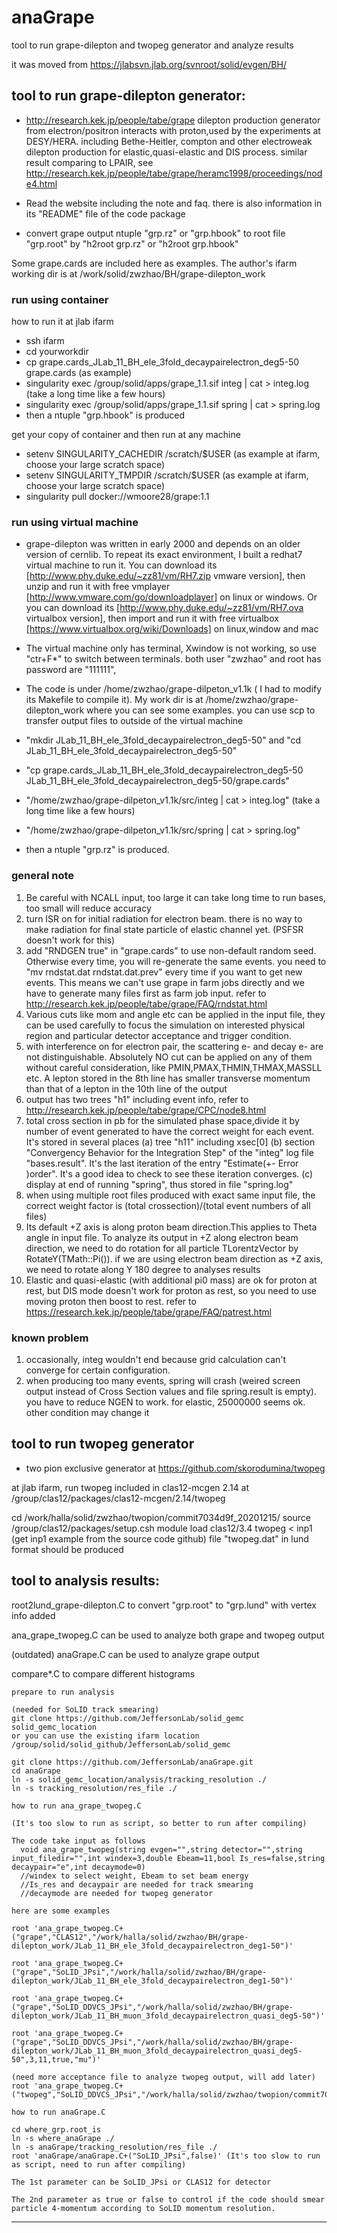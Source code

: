 # anaGrape
tool to run grape-dilepton and twopeg generator and analyze results

it was moved from https://jlabsvn.jlab.org/svnroot/solid/evgen/BH/

## tool to run grape-dilepton generator:

* http://research.kek.jp/people/tabe/grape 
dilepton production generator from electron/positron interacts with proton,used by the experiments at DESY/HERA. 
including Bethe-Heitler, compton and other electroweak dilepton production for elastic,quasi-elastic and DIS process.
similar result comparing to LPAIR, see http://research.kek.jp/people/tabe/grape/heramc1998/proceedings/node4.html

* Read the website including the note and faq. there is also information in its "README" file of the code package

* convert grape output ntuple "grp.rz" or "grp.hbook" to root file "grp.root" by "h2root grp.rz" or "h2root grp.hbook"

Some grape.cards are included here as examples.
The author's ifarm working dir is at /work/solid/zwzhao/BH/grape-dilepton_work

### run using container 

how to run it at jlab ifarm
* ssh ifarm
* cd yourworkdir
* cp grape.cards_JLab_11_BH_ele_3fold_decaypairelectron_deg5-50 grape.cards (as example)
* singularity exec /group/solid/apps/grape_1.1.sif integ | cat > integ.log   (take a long time like a few hours)
* singularity exec /group/solid/apps/grape_1.1.sif spring | cat  > spring.log
* then a ntuple "grp.hbook" is produced

get your copy of container and then run at any machine
* setenv SINGULARITY_CACHEDIR /scratch/$USER  (as example at ifarm, choose your large scratch space)
* setenv SINGULARITY_TMPDIR /scratch/$USER   (as example at ifarm, choose your large scratch space)
* singularity pull docker://wmoore28/grape:1.1


### run using virtual machine 

* grape-dilepton was written in early 2000 and depends on an older version of cernlib. To repeat its exact environment, I built a redhat7 virtual machine to run it. You can download its [http://www.phy.duke.edu/~zz81/vm/RH7.zip vmware version], then unzip and run it with free vmplayer [http://www.vmware.com/go/downloadplayer] on linux or windows. Or you can download its [http://www.phy.duke.edu/~zz81/vm/RH7.ova virtualbox version], then import and run it with free virtualbox [https://www.virtualbox.org/wiki/Downloads] on linux,window and mac
* The virtual machine only has terminal, Xwindow is not working, so use "ctr+F*" to switch between terminals. both user "zwzhao" and root has password are "111111", 
* The code is under /home/zwzhao/grape-dilpeton_v1.1k ( I had to modify its Makefile to compile it). My work dir is at /home/zwzhao/grape-dilepton_work where you can see some examples. you can use scp to transfer output files to outside of the virtual machine

* "mkdir JLab_11_BH_ele_3fold_decaypairelectron_deg5-50" and "cd JLab_11_BH_ele_3fold_decaypairelectron_deg5-50"
* "cp grape.cards_JLab_11_BH_ele_3fold_decaypairelectron_deg5-50 JLab_11_BH_ele_3fold_decaypairelectron_deg5-50/grape.cards"
* "/home/zwzhao/grape-dilpeton_v1.1k/src/integ | cat > integ.log" (take a long time like a few hours)
* "/home/zwzhao/grape-dilpeton_v1.1k/src/spring | cat > spring.log"
* then a ntuple "grp.rz" is produced. 

### general note 

1. Be careful with NCALL input, too large it can take long time to run bases, too small will reduce accuracy
2. turn ISR on for initial radiation for electron beam. there is no way to make radiation for final state particle of elastic channel yet. (PSFSR doesn't work for this)
3. add "RNDGEN true" in "grape.cards" to use non-default random seed. Otherwise every time, you will re-generate the same events. you need to "mv rndstat.dat rndstat.dat.prev" every time if you want to get new events. This means we can't use grape in farm jobs directly and we have to generate many files first as farm job input. refer to http://research.kek.jp/people/tabe/grape/FAQ/rndstat.html
4. Various cuts like mom and angle etc can be applied in the input file, they can be used carefully to focus the simulation on interested physical region and particular detector acceptance and trigger condition.
5. with interference on for electron pair, the scattering e- and decay e- are not distinguishable. Absolutely NO cut can be applied on any of them without careful consideration, like PMIN,PMAX,THMIN,THMAX,MASSLL etc. A lepton stored in the 8th line has smaller transverse momentum than that of a lepton in the 10th line of the output
6. output has two trees "h1" including event info, refer to http://research.kek.jp/people/tabe/grape/CPC/node8.html
7. total cross section in pb for the simulated phase space,divide it by number of event generated to have the correct weight for each event. It's stored in several places
   (a) tree "h11" including xsec[0]
   (b) section "Convergency Behavior for the Integration Step" of the "integ" log file "bases.result". It's the last iteration of the entry "Estimate(+- Error )order". It's a good idea to check to see these iteration converges.
   (c) display at end of running "spring", thus stored in file "spring.log"
8. when using multiple root files produced with exact same input file, the correct weight factor is (total crossection)/(total event numbers of all files)   
9. Its default +Z axis is along proton beam direction.This applies to Theta angle in input file. To analyze its output in +Z along electron beam direction, we need to do rotation for all particle TLorentzVector by RotateY(TMath::Pi()). if we are using electron beam direction as +Z axis, we need to rotate along Y 180 degree to analyses results
10. Elastic and quasi-elastic (with additional pi0 mass) are ok for proton at rest, but DIS mode doesn't work for proton as rest, so you need to use moving proton then boost to rest. refer to https://research.kek.jp/people/tabe/grape/FAQ/patrest.html

### known problem
1. occasionally, integ wouldn't end because grid calculation can't converge for certain configuration. 
2. when producing too many events, spring will crash (weired screen output instead of Cross Section values and file spring.result is empty). you have to reduce NGEN to work. for elastic, 25000000 seems ok. other condition may change it

## tool to run twopeg generator

* two pion exclusive generator at https://github.com/skorodumina/twopeg

at jlab ifarm, run twopeg included in clas12-mcgen 2.14 at /group/clas12/packages/clas12-mcgen/2.14/twopeg

cd /work/halla/solid/zwzhao/twopion/commit7034d9f_20201215/
source /group/clas12/packages/setup.csh
module load clas12/3.4
twopeg  < inp1   (get inp1 example from the source code github)
file "twopeg.dat" in lund format should be produced

## tool to analysis results:

root2lund_grape-dilepton.C to convert "grp.root" to "grp.lund" with vertex info added

ana_grape_twopeg.C can be used to analyze both grape and twopeg output

(outdated) anaGrape.C can be used to analyze grape output

compare*.C to compare different histograms

```
prepare to run analysis

(needed for SoLID track smearing)
git clone https://github.com/JeffersonLab/solid_gemc solid_gemc_location
or you can use the existing ifarm location /group/solid/solid_github/JeffersonLab/solid_gemc

git clone https://github.com/JeffersonLab/anaGrape.git
cd anaGrape
ln -s solid_gemc_location/analysis/tracking_resolution ./
ln -s tracking_resolution/res_file ./

```
```
how to run ana_grape_twopeg.C

(It's too slow to run as script, so better to run after compiling)

The code take input as follows
  void ana_grape_twopeg(string evgen="",string detector="",string input_filedir="",int windex=3,double Ebeam=11,bool Is_res=false,string decaypair="e",int decaymode=0)  
  //windex to select weight, Ebeam to set beam energy
  //Is_res and decaypair are needed for track smearing
  //decaymode are needed for twopeg generator

here are some examples

root 'ana_grape_twopeg.C+("grape","CLAS12","/work/halla/solid/zwzhao/BH/grape-dilepton_work/JLab_11_BH_ele_3fold_decaypairelectron_deg1-50")'

root 'ana_grape_twopeg.C+("grape","SoLID_JPsi","/work/halla/solid/zwzhao/BH/grape-dilepton_work/JLab_11_BH_ele_3fold_decaypairelectron_deg1-50")'

root 'ana_grape_twopeg.C+("grape","SoLID_DDVCS_JPsi","/work/halla/solid/zwzhao/BH/grape-dilepton_work/JLab_11_BH_muon_3fold_decaypairelectron_quasi_deg5-50")'

root 'ana_grape_twopeg.C+("grape","SoLID_DDVCS_JPsi","/work/halla/solid/zwzhao/BH/grape-dilepton_work/JLab_11_BH_muon_3fold_decaypairelectron_quasi_deg5-50",3,11,true,"mu")'

(need more acceptance file to analyze twopeg output, will add later)
root 'ana_grape_twopeg.C+("twopeg","SoLID_DDVCS_JPsi","/work/halla/solid/zwzhao/twopion/commit7034d9f_20201215/SoLID_JPsi_LH2_e_E11",3,11,false,"mu",3)'
```
```
how to run anaGrape.C

cd where_grp.root_is
ln -s where_anaGrape ./
ln -s anaGrape/tracking_resolution/res_file ./
root 'anaGrape/anaGrape.C+("SoLID_JPsi",false)' (It's too slow to run as script, need to run after compiling)

The 1st parameter can be SoLID_JPsi or CLAS12 for detector

The 2nd parameter as true or false to control if the code should smear particle 4-momentum according to SoLID momentum resolution.
```

--------------------

